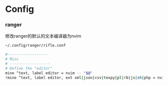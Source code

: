 # Config

### ranger

修改ranger的默认的文本编译器为nvim

```bash
~/.config/ranger/rifle.conf

#------------------
# Misc
# ------------------
# Define the "editor"
mine ^text, label editor = nvim -- "$@"
!mine ^text, label editor, ext xml|json|csv|texpy|pl|rb|js|sh|php = nvim -- "$@"
```

